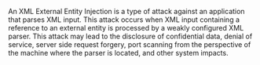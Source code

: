 
An XML External Entity Injection is a type of attack against an application that
parses XML input. This attack occurs when XML input containing a reference to an
external entity is processed by a weakly configured XML parser. This attack may
lead to the disclosure of confidential data, denial of service, server side request
forgery, port scanning from the perspective of the machine where the parser is
located, and other system impacts.
